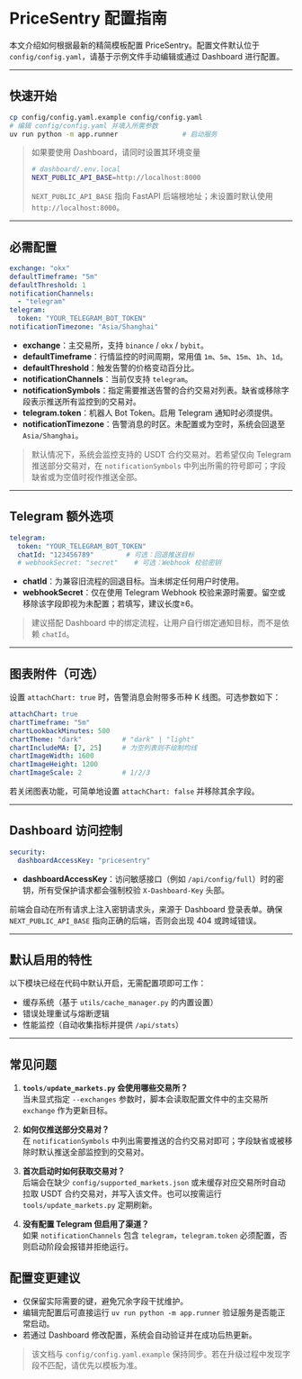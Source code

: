 # PriceSentry 配置指南

本文介绍如何根据最新的精简模板配置 PriceSentry。配置文件默认位于 `config/config.yaml`，请基于示例文件手动编辑或通过 Dashboard 进行配置。

---

## 快速开始

```bash
cp config/config.yaml.example config/config.yaml
# 编辑 config/config.yaml 并填入所需参数
uv run python -m app.runner                # 启动服务
```

> 如果要使用 Dashboard，请同时设置其环境变量
>
> ```bash
> # dashboard/.env.local
> NEXT_PUBLIC_API_BASE=http://localhost:8000
> ```
>
> `NEXT_PUBLIC_API_BASE` 指向 FastAPI 后端根地址；未设置时默认使用 `http://localhost:8000`。

---

## 必需配置

```yaml
exchange: "okx"
defaultTimeframe: "5m"
defaultThreshold: 1
notificationChannels:
  - "telegram"
telegram:
  token: "YOUR_TELEGRAM_BOT_TOKEN"
notificationTimezone: "Asia/Shanghai"
```

- **exchange**：主交易所，支持 `binance` / `okx` / `bybit`。
- **defaultTimeframe**：行情监控的时间周期，常用值 `1m`、`5m`、`15m`、`1h`、`1d`。
- **defaultThreshold**：触发告警的价格变动百分比。
- **notificationChannels**：当前仅支持 `telegram`。
- **notificationSymbols**：指定需要推送告警的合约交易对列表。缺省或移除字段表示推送所有监控到的交易对。
- **telegram.token**：机器人 Bot Token。启用 Telegram 通知时必须提供。
- **notificationTimezone**：告警消息的时区。未配置或为空时，系统会回退至 `Asia/Shanghai`。

> 默认情况下，系统会监控支持的 USDT 合约交易对。若希望仅向 Telegram 推送部分交易对，在 `notificationSymbols` 中列出所需的符号即可；字段缺省或为空值时视作推送全部。

---

## Telegram 额外选项

```yaml
telegram:
  token: "YOUR_TELEGRAM_BOT_TOKEN"
  chatId: "123456789"        # 可选：回退推送目标
  # webhookSecret: "secret"    # 可选：Webhook 校验密钥
```

- **chatId**：为兼容旧流程的回退目标。当未绑定任何用户时使用。
- **webhookSecret**：仅在使用 Telegram Webhook 校验来源时需要。留空或移除该字段即视为未配置；若填写，建议长度≥6。

> 建议搭配 Dashboard 中的绑定流程，让用户自行绑定通知目标，而不是依赖 `chatId`。

---

## 图表附件（可选）

设置 `attachChart: true` 时，告警消息会附带多币种 K 线图。可选参数如下：

```yaml
attachChart: true
chartTimeframe: "5m"
chartLookbackMinutes: 500
chartTheme: "dark"          # "dark" | "light"
chartIncludeMA: [7, 25]     # 为空列表则不绘制均线
chartImageWidth: 1600
chartImageHeight: 1200
chartImageScale: 2          # 1/2/3
```

若关闭图表功能，可简单地设置 `attachChart: false` 并移除其余字段。

---

## Dashboard 访问控制

```yaml
security:
  dashboardAccessKey: "pricesentry"
```

- **dashboardAccessKey**：访问敏感接口（例如 `/api/config/full`）时的密钥，所有受保护请求都会强制校验 `X-Dashboard-Key` 头部。

前端会自动在所有请求上注入密钥请求头，来源于 Dashboard 登录表单。确保 `NEXT_PUBLIC_API_BASE` 指向正确的后端，否则会出现 404 或跨域错误。

---

## 默认启用的特性

以下模块已经在代码中默认开启，无需配置项即可工作：

- 缓存系统（基于 `utils/cache_manager.py` 的内置设置）
- 错误处理重试与熔断逻辑
- 性能监控（自动收集指标并提供 `/api/stats`）

---

## 常见问题

1. **`tools/update_markets.py` 会使用哪些交易所？**  
   当未显式指定 `--exchanges` 参数时，脚本会读取配置文件中的主交易所 `exchange` 作为更新目标。

2. **如何仅推送部分交易对？**  
   在 `notificationSymbols` 中列出需要推送的合约交易对即可；字段缺省或被移除时默认推送全部监控到的交易对。

3. **首次启动时如何获取交易对？**  
   后端会在缺少 `config/supported_markets.json` 或未缓存对应交易所时自动拉取 USDT 合约交易对，并写入该文件。也可以按需运行 `tools/update_markets.py` 定期刷新。

4. **没有配置 Telegram 但启用了渠道？**  
   如果 `notificationChannels` 包含 `telegram`，`telegram.token` 必须配置，否则启动阶段会报错并拒绝运行。

## 配置变更建议

- 仅保留实际需要的键，避免冗余字段干扰维护。
- 编辑完配置后可直接运行 `uv run python -m app.runner` 验证服务是否能正常启动。
- 若通过 Dashboard 修改配置，系统会自动验证并在成功后热更新。

> 该文档与 `config/config.yaml.example` 保持同步。若在升级过程中发现字段不匹配，请优先以模板为准。
